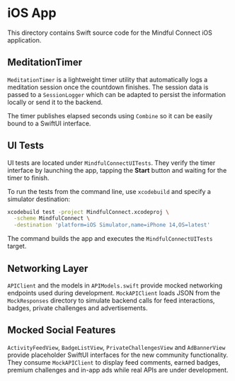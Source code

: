 # iOS App

This directory contains Swift source code for the Mindful Connect iOS application.

## MeditationTimer

`MeditationTimer` is a lightweight timer utility that automatically logs a meditation
session once the countdown finishes. The session data is passed to a `SessionLogger`
which can be adapted to persist the information locally or send it to the backend.

The timer publishes elapsed seconds using `Combine` so it can be easily bound to a
SwiftUI interface.

## UI Tests

UI tests are located under `MindfulConnectUITests`. They verify the timer interface by launching the app, tapping the **Start** button and waiting for the timer to finish.

To run the tests from the command line, use `xcodebuild` and specify a simulator destination:

```bash
xcodebuild test -project MindfulConnect.xcodeproj \
  -scheme MindfulConnect \
  -destination 'platform=iOS Simulator,name=iPhone 14,OS=latest'
```

The command builds the app and executes the `MindfulConnectUITests` target.

## Networking Layer

`APIClient` and the models in `APIModels.swift` provide mocked networking
endpoints used during development. `MockAPIClient` loads JSON from the
`MockResponses` directory to simulate backend calls for feed interactions,
badges, private challenges and advertisements.

## Mocked Social Features

`ActivityFeedView`, `BadgeListView`, `PrivateChallengesView` and `AdBannerView` provide placeholder SwiftUI interfaces for the new community functionality. They consume `MockAPIClient` to display feed comments, earned badges, premium challenges and in-app ads while real APIs are under development.

